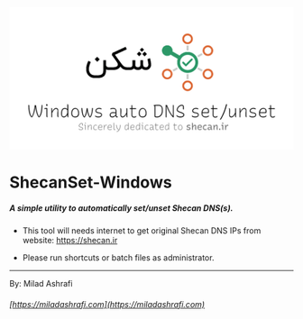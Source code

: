 ![ShecanSet-Windows](https://github.com/miladashrafi/ShecanSet-Windows/blob/main/Images/banner.png?raw=true)

# ShecanSet-Windows
##### A simple utility to automatically set/unset Shecan DNS(s).

- This tool will needs internet to get original Shecan DNS IPs from website: https://shecan.ir

- Please run shortcuts or batch files as administrator.



-----------------------------------------

By: Milad Ashrafi

###### [https://miladashrafi.com](https://miladashrafi.com)
